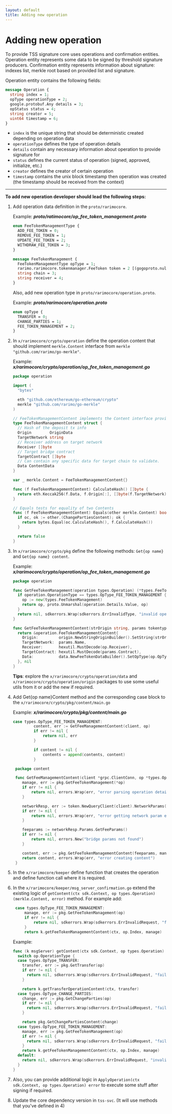 ```yaml
---
layout: default
title: Adding new operation
---
```


# Adding new operation

To provide TSS signature core uses operations and confirmation entities.
Operation entity represents some data to be signed by threshold signature producers.
Confirmation entity represents information about signature: indexes list, merkle root based on provided list and
signature.

Operation entity contains the following fields:

```protobuf
message Operation {
  string index = 1;
  opType operationType = 2;
  google.protobuf.Any details = 3;
  opStatus status = 4;
  string creator = 5;
  uint64 timestamp = 6;
}
```

- `index` is the unique string that should be deterministic created depending on operation data
- `operationType` defines the type of operation details
- `details` contain any necessary information about operation to provide signature for
- `status` defines the current status of operation (signed, approved, initialize, etc.)
- `creator` defines the creator of certain operation
- `timestamp` contains the unix block timestamp then operation was created (the timestamp should be received from the
  context)

----

**To add new operation developer should lead the following steps:**

1. Add operation data definition in the `proto/rarimocore`. 

   Example:
   ___proto/ratimocore/op_fee_token_management.proto___

    ```protobuf
    enum FeeTokenManagementType {
      ADD_FEE_TOKEN = 0;
      REMOVE_FEE_TOKEN = 1;
      UPDATE_FEE_TOKEN = 2;
      WITHDRAW_FEE_TOKEN = 3;
    }

    message FeeTokenManagement {
      FeeTokenManagementType opType = 1;
      rarimo.rarimocore.tokenmanager.FeeToken token = 2 [(gogoproto.nullable) = false];
      string chain = 3;
      string receiver = 4;
    }
    ```

   Also, add new operation type in `proto/rarimocore/operation.proto`.

   Example:
   ___proto/rarimocore/operation.proto___

    ```protobuf
    enum opType {
      TRANSFER = 0;
      CHANGE_PARTIES = 1;
      FEE_TOKEN_MANAGEMENT = 2;
    }
    ```

2. In `x/rarimocore/crypto/operation` define the operation content that should implement `merkle.Content` interface
   from `merkle "github.com/rarimo/go-merkle"`.

   Example:
   ___x/rarimocore/crypto/operation/op_fee_token_management.go___

    ```go
    package operation

    import (
      "bytes"

      eth "github.com/ethereum/go-ethereum/crypto"
      merkle "github.com/rarimo/go-merkle"
    )

    // FeeTokenManagementContent implements the Content interface provided by go-merkle and represents the content stored in the tree.
    type FeeTokenManagementContent struct {
      // Hash of the deposit tx info
      Origin        OriginData
      TargetNetwork string
      // Receiver address on target network
      Receiver []byte
      // Target bridge contract
      TargetContract []byte
      // Can contain any specific data for target chain to validate.
      Data ContentData
    }

    var _ merkle.Content = FeeTokenManagementContent{}

    func (f FeeTokenManagementContent) CalculateHash() []byte {
      return eth.Keccak256(f.Data, f.Origin[:], []byte(f.TargetNetwork), f.Receiver, f.TargetContract)
    }

    // Equals tests for equality of two Contents
    func (f FeeTokenManagementContent) Equals(other merkle.Content) bool {
      if oc, ok := other.(ChangePartiesContent); ok {
        return bytes.Equal(oc.CalculateHash(), f.CalculateHash())
      }

      return false
    }
    ```
   
3. In `x/rarimocore/crypto/pkg` define the following methods: `Get{op name}` and `Get{op name} content`.

   Example:
   ___x/rarimocore/crypto/operation/op_fee_token_management.go___

    ```go
    package operation

    func GetFeeTokenManagement(operation types.Operation) (*types.FeeTokenManagement, error) {
      if operation.OperationType == types.OpType_FEE_TOKEN_MANAGEMENT {
        op := new(types.FeeTokenManagement)
        return op, proto.Unmarshal(operation.Details.Value, op)
      }
      return nil, sdkerrors.Wrap(sdkerrors.ErrInvalidType, "invalid operation type")
    }

    func GetFeeTokenManagementContent(strOrigin string, params tokentypes.NetworkParams, op *types.FeeTokenManagement) (*operation.FeeTokenManagementContent, error) {
      return &operation.FeeTokenManagementContent{
        Origin:         origin.NewStringOriginBuilder().SetString(strOrigin).Build().GetOrigin(),
        TargetNetwork:  params.Name,
        Receiver:       hexutil.MustDecode(op.Receiver),
        TargetContract: hexutil.MustDecode(params.Contract),
        Data:           data.NewFeeTokenDataBuilder().SetOpType(op.OpType).SetAmount(op.Token.Amount).SetAmount(op.Token.Amount).Build().GetContent(),
      }, nil
    }

    ```

   **Tips**: explore the `x/rarimocore/crypto/operation/data` and `x/rarimocore/crypto/operation/origin` packages to use
   some useful utils from it or add the new if required. 

4. Add Get{op name}Content method and the corresponding case block to the `x/rarimocore/crypto/pkg/content/main.go`

   Example:
   ___x/rarimocore/crypto/pkg/content/main.go___

   ```go
   case types.OpType_FEE_TOKEN_MANAGEMENT:
			content, err := GetFeeManagementContent(client, op)
			if err != nil {
				return nil, err
			}

			if content != nil {
				contents = append(contents, content)
			}
   ```

   ```go
    package content
   
    func GetFeeManagementContent(client *grpc.ClientConn, op *types.Operation) (merkle.Content, error) {
       manage, err := pkg.GetFeeTokenManagement(*op)
       if err != nil {
           return nil, errors.Wrap(err, "error parsing operation details")
       }
   
       networkResp, err := token.NewQueryClient(client).NetworkParams(context.TODO(), &token.QueryNetworkParamsRequest{Name: manage.Chain})
       if err != nil {
           return nil, errors.Wrap(err, "error getting network param entry")
       }
   
       feeparams := networkResp.Params.GetFeeParams()
       if err != nil {
           return nil, errors.New("bridge params not found")
       }
   
       content, err := pkg.GetFeeTokenManagementContent(feeparams, manage)
       return content, errors.Wrap(err, "error creating content")
	}
   ```
   
5. In the `x/rarimocore/keeper` define function that creates the operation and define function call where it is
   required. 

6. In the `x/rarimocore/keeper/msg_server_confirmation.go` extend the existing logic
   of `getContent(ctx sdk.Context, op types.Operation) (merkle.Content, error)` method.
   For example add:

   ```go
    case types.OpType_FEE_TOKEN_MANAGEMENT:
        manage, err := pkg.GetFeeTokenManagement(op)
        if err != nil {
            return nil, sdkerrors.Wrap(sdkerrors.ErrInvalidRequest, "failed to unmarshal details")
        }
        return k.getFeeTokenManagementContent(ctx, op.Index, manage)
   ```

   Example:

   ```go
   func (k msgServer) getContent(ctx sdk.Context, op types.Operation) (merkle.Content, error) {
     switch op.OperationType {
     case types.OpType_TRANSFER:
       transfer, err := pkg.GetTransfer(op)
       if err != nil {
         return nil, sdkerrors.Wrap(sdkerrors.ErrInvalidRequest, "failed to unmarshal details")
       }

       return k.getTransferOperationContent(ctx, transfer)
     case types.OpType_CHANGE_PARTIES:
       change, err := pkg.GetChangeParties(op)
       if err != nil {
         return nil, sdkerrors.Wrap(sdkerrors.ErrInvalidRequest, "failed to unmarshal details")
       }

       return pkg.GetChangePartiesContent(change)
     case types.OpType_FEE_TOKEN_MANAGEMENT:
       manage, err := pkg.GetFeeTokenManagement(op)
       if err != nil {
         return nil, sdkerrors.Wrap(sdkerrors.ErrInvalidRequest, "failed to unmarshal details")
       }
       return k.getFeeTokenManagementContent(ctx, op.Index, manage)
     default:
       return nil, sdkerrors.Wrap(sdkerrors.ErrInvalidRequest, "invalid operation")
     }
   }
   ```
   
7. Also, you can provide additional logic in `ApplyOperation(ctx sdk.Context, op types.Operation) error` to execute some
   stuff after signing if required.

8. Update the core dependency version in `tss-svc`. (It will use methods that you've defined in 4)
